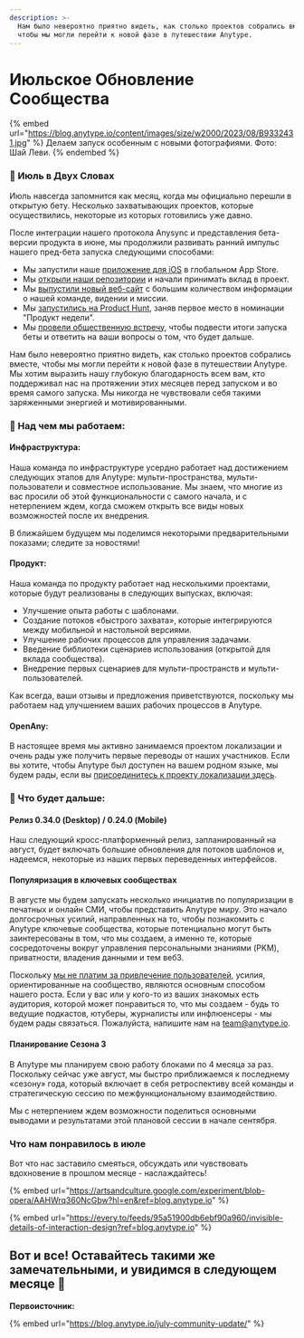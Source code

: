```yaml
---
description: >-
  Нам было невероятно приятно видеть, как столько проектов собрались вместе,
  чтобы мы могли перейти к новой фазе в путешествии Anytype.
---
```


# Июльское Обновление Сообщества

{% embed url="https://blog.anytype.io/content/images/size/w2000/2023/08/B9332431.jpg" %}
Делаем запуск особенным с новыми фотографиями. Фото: Шай Леви.
{% endembed %}

### **🥜 Июль в Двух Словах**

Июль навсегда запомнится как месяц, когда мы официально перешли в открытую бету. Несколько захватывающих проектов, которые осуществились, некоторые из которых готовились уже давно.

После интеграции нашего протокола Anysync и представления бета-версии продукта в июне, мы продолжили развивать ранний импульс нашего пред-бета запуска следующими способами:

* Мы запустили наше [приложение для iOS](https://apps.apple.com/gb/app/anytype-private-notes/id6449487029?ref=blog.anytype.io) в глобальном App Store.
* Мы [открыли наши репозитории](https://github.com/anyproto?ref=blog.anytype.io) и начали принимать вклад в проект.
* Мы [выпустили новый веб-сайт](https://anytype.io/?ref=blog.anytype.io) с большим количеством информации о нашей команде, видении и миссии.
* Мы [запустились на Product Hunt](https://www.producthunt.com/posts/anytype-public-beta?ref=blog.anytype.io), заняв первое место в номинации "Продукт недели".
* Мы [провели общественную встречу](https://community.anytype.io/t/mark-your-calendars-our-next-town-hall-is-27-july-at-18-00-cest/10176/12?ref=blog.anytype.io), чтобы подвести итоги запуска беты и ответить на ваши вопросы о том, что будет дальше.

Нам было невероятно приятно видеть, как столько проектов собрались вместе, чтобы мы могли перейти к новой фазе в путешествии Anytype. Мы хотим выразить нашу глубокую благодарность всем вам, кто поддерживал нас на протяжении этих месяцев перед запуском и во время самого запуска. Мы никогда не чувствовали себя такими заряженными энергией и мотивированными.

### **🦫 Над чем мы работаем:**

#### **Инфраструктура:**

Наша команда по инфраструктуре усердно работает над достижением следующих этапов для Anytype: мульти-пространства, мульти-пользователи и совместное использование. Мы знаем, что многие из вас просили об этой функциональности с самого начала, и с нетерпением ждем, когда сможем открыть все виды новых возможностей после их внедрения.

В ближайшем будущем мы поделимся некоторыми предварительными показами; следите за новостями!

#### **Продукт:**

Наша команда по продукту работает над несколькими проектами, которые будут реализованы в следующих выпусках, включая:

* Улучшение опыта работы с шаблонами.
* Создание потоков «быстрого захвата», которые интегрируются между мобильной и настольной версиями.
* Улучшение рабочих процессов для управления задачами.
* Введение библиотеки сценариев использования (открытой для вклада сообщества).
* Внедрение первых сценариев для мульти-пространств и мульти-пользователей.

Как всегда, ваши отзывы и предложения приветствуются, поскольку мы работаем над улучшением ваших рабочих процессов в Anytype.

#### **OpenAny:**

В настоящее время мы активно занимаемся проектом локализации и очень рады уже получить первые переводы от наших участников. Если вы хотите, чтобы Anytype был доступен на вашем родном языке, мы будем рады, если вы [присоединитесь к проекту локализации здесь](https://github.com/orgs/anyproto/discussions/45?ref=blog.anytype.io).

### **🥁 Что будет дальше:**

#### **Релиз 0.34.0 (Desktop) / 0.24.0 (Mobile)**

Наш следующий кросс-платформенный релиз, запланированный на август, будет включать большие обновления для потоков шаблонов и, надеемся, некоторые из наших первых переведенных интерфейсов.

#### **Популяризация в ключевых сообществах**

В августе мы будем запускать несколько инициатив по популяризации в печатных и онлайн СМИ, чтобы представить Anytype миру. Это начало долгосрочных усилий, направленных на то, чтобы познакомить с Anytype ключевые сообщества, которые потенциально могут быть заинтересованы в том, что мы создаем, а именно те, которые сосредоточены вокруг управления персональными знаниями (PKM), приватности, владения данными и тем веб3.

Поскольку [мы не платим за привлечение пользователей](https://blog.anytype.io/why-we-dont-pay-for-user-acquisition/), усилия, ориентированные на сообщество, являются основным способом нашего роста. Если у вас или у кого-то из ваших знакомых есть аудитория, которой может понравиться то, что мы создаем - будь то ведущие подкастов, ютуберы, журналисты или инфлюенсеры - мы будем рады связаться. Пожалуйста, напишите нам на [team@anytype.io](mailto:team@anytype.io).

#### **Планирование Сезона 3**

В Anytype мы планируем свою работу блоками по 4 месяца за раз. Поскольку сейчас уже август, мы быстро приближаемся к последнему «сезону» года, который включает в себя ретроспективу всей команды и стратегическую сессию по межфункциональному взаимодействию.

Мы с нетерпением ждем возможности поделиться основными выводами и результатами этой плановой сессии в начале сентября.

### **Что нам понравилось в июле**

Вот что нас заставило смеяться, обсуждать или чувствовать вдохновение в прошлом месяце - наслаждайтесь!

{% embed url="https://artsandculture.google.com/experiment/blob-opera/AAHWrq360NcGbw?hl=en&ref=blog.anytype.io" %}

{% embed url="https://every.to/feeds/95a51900db6ebf90a960/invisible-details-of-interaction-design?ref=blog.anytype.io" %}

## Вот и все! Оставайтесь такими же замечательными, и увидимся в следующем месяце 🤗

**Первоисточник:**

{% embed url="https://blog.anytype.io/july-community-update/" %}
